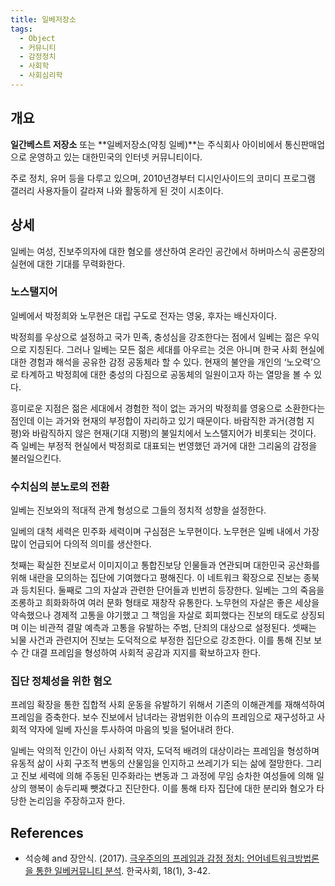 ```yaml
---
title: 일베저장소
tags:
  - Object
  - 커뮤니티
  - 감정정치
  - 사회학
  - 사회심리학
---
```


## 개요
**일간베스트 저장소** 또는 **일베저장소(약칭 일베)**는 주식회사 아이비에서 통신판매업으로 운영하고 있는 대한민국의 인터넷 커뮤니티이다.

주로 정치, 유머 등을 다루고 있으며, 2010년경부터 디시인사이드의 코미디 프로그램 갤러리 사용자들이 갈라져 나와 활동하게 된 것이 시초이다.

## 상세
일베는 여성, 진보주의자에 대한 혐오를 생산하여 온라인 공간에서 하버마스식 공론장의 실현에 대한 기대를 무력화한다.

### 노스탤지어
일베에서 박정희와 노무현은 대립 구도로 전자는 영웅, 후자는 배신자이다.

박정희를 우상으로 설정하고 국가 민족, 충성심을 강조한다는 점에서 일베는 젊은 우익으로 지칭된다. 그러나 일베는 모든 젊은 세대를 아우르는 것은 아니며 한국 사회 현실에 대한 경험과 해석을 공유한 감정 공동체라 할 수 있다. 현재의 불안을 개인의 ‘노오력’으로 타계하고 박정희에 대한 충성의 다짐으로 공동체의 일원이고자 하는 열망을 볼 수 있다.

흥미로운 지점은 젊은 세대에서 경험한 적이 없는 과거의 박정희를 영웅으로 소환한다는 점인데 이는 과거와 현재의 부정합이 자리하고 있기 때문이다. 바람직한 과거(경험 지평)와 바람직하지 않은 현재(기대 지평)의 불일치에서 노스탤지어가 비롯되는 것이다. 즉 일베는 부정적 현실에서 박정희로 대표되는 번영했던 과거에 대한 그리움의 감정을 불러일으킨다.

### 수치심의 분노로의 전환
일베는 진보와의 적대적 관계 형성으로 그들의 정치적 성향을 설정한다.

일베의 대척 세력은 민주화 세력이며 구심점은 노무현이다. 노무현은 일베 내에서 가장 많이 언급되어 다의적 의미를 생산한다.

첫째는 확실한 진보로서 이미지이고 통합진보당 인물들과 연관되며 대한민국 공산화를 위해 내란을 모의하는 집단에 기여했다고 평해진다. 이 네트워크 확장으로 진보는 종북과 등치된다. 둘째로 그의 자살과 관련한 단어들과 빈번히 등장한다. 일베는 그의 죽음을 조롱하고 희화화하여 여러 문화 형태로 재창작 유통한다. 노무현의 자살은 좋은 세상을 약속했으나 경제적 고통을 야기했고 그 책임을 자살로 회피했다는 진보의 태도로 상징되며 이는 비관적 결말 예측과 고통을 유발하는 주범, 단죄의 대상으로 설정된다. 셋째는 뇌물 사건과 관련지어 진보는 도덕적으로 부정한 집단으로 강조한다. 이를 통해 진보 보수 간 대결 프레임을 형성하여 사회적 공감과 지지를 확보하고자 한다.

### 집단 정체성을 위한 혐오
프레임 확장을 통한 집합적 사회 운동을 유발하기 위해서 기존의 이해관계를 재해석하여 프레임을 증축한다. 보수 진보에서 남녀라는 광범위한 이슈의 프레임으로 재구성하고 사회적 약자에 일베 자신을 투사하여 마음의 빚을 털어내려 한다.

일베는 악의적 인간이 아닌 사회적 약자, 도덕적 배려의 대상이라는 프레임을 형성하며 유동적 삶이 사회 구조적 변동의 산물임을 인지하고 쓰레기가 되는 삶에 절망한다. 그리고 진보 세력에 의해 주동된 민주화라는 변동과 그 과정에 무임 승차한 여성들에 의해 일상의 행복이 송두리째 뺏겼다고 진단한다. 이를 통해 타자 집단에 대한 분리와 혐오가 타당한 논리임을 주장하고자 한다.

## References
- 석승혜 and 장안식. (2017). [극우주의의 프레임과 감정 정치: 언어네트워크방법론을 통한 일베커뮤니티 분석](https://www.kci.go.kr/kciportal/ci/sereArticleSearch/ciSereArtiView.kci?sereArticleSearchBean.artiId=ART002236690). 한국사회, 18(1), 3-42.